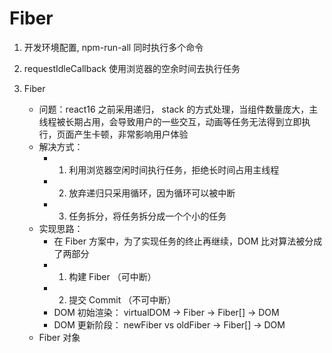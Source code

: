 # Fiber

1. 开发环境配置, npm-run-all 同时执行多个命令

2. requestIdleCallback 使用浏览器的空余时间去执行任务

3. Fiber
   - 问题：react16 之前采用递归， stack 的方式处理，当组件数量庞大，主线程被长期占用，会导致用户的一些交互，动画等任务无法得到立即执行，页面产生卡顿，非常影响用户体验
   - 解决方式：
     - 1. 利用浏览器空闲时间执行任务，拒绝长时间占用主线程
     - 2. 放弃递归只采用循环，因为循环可以被中断
     - 3. 任务拆分，将任务拆分成一个个小的任务
   - 实现思路：
     - 在 Fiber 方案中，为了实现任务的终止再继续，DOM 比对算法被分成了两部分
     - 1. 构建 Fiber （可中断）
     - 2. 提交 Commit （不可中断）
     - DOM 初始渲染： virtualDOM -> Fiber -> Fiber[] -> DOM
     - DOM 更新阶段： newFiber vs oldFiber -> Fiber[] -> DOM
   - Fiber 对象
